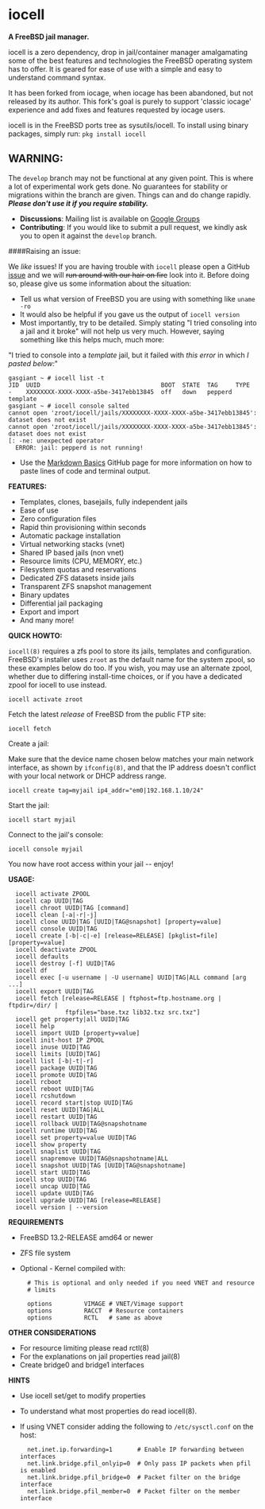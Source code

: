 iocell
======

**A FreeBSD jail manager.**

iocell is a zero dependency, drop in jail/container manager amalgamating some
of the best features and technologies the FreeBSD operating system has to offer.
It is geared for ease of use with a simple and easy to understand command syntax.

It has been forked from iocage, when iocage has been abandoned, but not released
by its author. This fork's goal is purely to support 'classic iocage' experience
and add fixes and features requested by iocage users.

iocell is in the FreeBSD ports tree as sysutils/iocell.
To install using binary packages, simply run: `pkg install iocell`

## WARNING:
The `develop` branch may not be functional at any given point. This is where a lot of experimental work gets done. No guarantees for stability or migrations within the branch are given. Things can and do change rapidly. **_Please don't use it if you require stability._**

- **Discussions**: Mailing list is available on [Google Groups](https://groups.google.com/forum/#!forum/iocell)
- **Contributing**: If you would like to submit a pull request, we kindly ask you to open it against the `develop` branch.

####Raising an issue:

We _like_ issues! If you are having trouble with `iocell` please open a GitHub [issue](https://github.com/bartekrutkowski/iocell/issues) and we will ~~run around with our hair on fire~~ look into it. Before doing so, please give us some information about the situation:
- Tell us what version of FreeBSD you are using with something like `uname -ro`
- It would also be helpful if you gave us the output of `iocell version`
- Most importantly, try to be detailed. Simply stating "I tried consoling into a jail and it broke" will not help us very much. However, saying something like this helps much, much more:


"I tried to console into a _template_ jail, but it failed with _this error_ in which _I pasted below:_"
````
gasgiant ~ # iocell list -t
JID  UUID                                  BOOT  STATE  TAG     TYPE
-    XXXXXXXX-XXXX-XXXX-a5be-3417ebb13845  off   down   pepperd  template
gasgiant ~ # iocell console salted
cannot open 'zroot/iocell/jails/XXXXXXXX-XXXX-XXXX-a5be-3417ebb13845': dataset does not exist
cannot open 'zroot/iocell/jails/XXXXXXXX-XXXX-XXXX-a5be-3417ebb13845': dataset does not exist
[: -ne: unexpected operator
  ERROR: jail: pepperd is not running!
````
- Use the [Markdown Basics](https://help.github.com/articles/markdown-basics/#code-formatting) GitHub page for more information on how to paste lines of code and terminal output.

**FEATURES:**
- Templates, clones, basejails, fully independent jails
- Ease of use
- Zero configuration files
- Rapid thin provisioning within seconds
- Automatic package installation
- Virtual networking stacks (vnet)
- Shared IP based jails (non vnet)
- Resource limits (CPU, MEMORY, etc.)
- Filesystem quotas and reservations
- Dedicated ZFS datasets inside jails
- Transparent ZFS snapshot management
- Binary updates
- Differential jail packaging
- Export and import
- And many more!

**QUICK HOWTO:**

`iocell(8)` requires a zfs pool to store its jails, templates and configuration.
FreeBSD's installer uses `zroot` as the default name for the system zpool, so
these examples below do too. If you wish, you may use an alternate zpool,
whether due to differing install-time choices, or if you have a dedicated zpool
for iocell to use instead.

`iocell activate zroot`

Fetch the latest *release* of FreeBSD from the public FTP site:

`iocell fetch`

Create a jail:

Make sure that the device name chosen below matches your main network interface,
as shown by `ifconfig(8)`, and that the IP address doesn't conflict with your
local network or DHCP address range.

`iocell create tag=myjail ip4_addr="em0|192.168.1.10/24"`

Start the jail:

`iocell start myjail`

Connect to the jail's console:

`iocell console myjail`

You now have root access within your jail -- enjoy!

**USAGE:**
```
  iocell activate ZPOOL
  iocell cap UUID|TAG
  iocell chroot UUID|TAG [command]
  iocell clean [-a|-r|-j]
  iocell clone UUID|TAG [UUID|TAG@snapshot] [property=value]
  iocell console UUID|TAG
  iocell create [-b|-c|-e] [release=RELEASE] [pkglist=file] [property=value]
  iocell deactivate ZPOOL
  iocell defaults
  iocell destroy [-f] UUID|TAG
  iocell df
  iocell exec [-u username | -U username] UUID|TAG|ALL command [arg ...]
  iocell export UUID|TAG
  iocell fetch [release=RELEASE | ftphost=ftp.hostname.org | ftpdir=/dir/ |
                ftpfiles="base.txz lib32.txz src.txz"]
  iocell get property|all UUID|TAG
  iocell help
  iocell import UUID [property=value]
  iocell init-host IP ZPOOL
  iocell inuse UUID|TAG
  iocell limits [UUID|TAG]
  iocell list [-b|-t|-r]
  iocell package UUID|TAG
  iocell promote UUID|TAG
  iocell rcboot
  iocell reboot UUID|TAG
  iocell rcshutdown
  iocell record start|stop UUID|TAG
  iocell reset UUID|TAG|ALL
  iocell restart UUID|TAG
  iocell rollback UUID|TAG@snapshotname
  iocell runtime UUID|TAG
  iocell set property=value UUID|TAG
  iocell show property
  iocell snaplist UUID|TAG
  iocell snapremove UUID|TAG@snapshotname|ALL
  iocell snapshot UUID|TAG [UUID|TAG@snapshotname]
  iocell start UUID|TAG
  iocell stop UUID|TAG
  iocell uncap UUID|TAG
  iocell update UUID|TAG
  iocell upgrade UUID|TAG [release=RELEASE]
  iocell version | --version
  ```

**REQUIREMENTS**
- FreeBSD 13.2-RELEASE amd64 or newer
- ZFS file system
- Optional - Kernel compiled with:

        # This is optional and only needed if you need VNET and resource
        # limits

        options         VIMAGE # VNET/Vimage support
        options         RACCT  # Resource containers
        options         RCTL   # same as above

**OTHER CONSIDERATIONS**
- For resource limiting please read rctl(8)
- For the explanations on jail properties read jail(8)
- Create bridge0 and bridge1 interfaces

**HINTS**
- Use iocell set/get to modify properties
- To understand what most properties do read iocell(8).
- If using VNET consider adding the following to `/etc/sysctl.conf` on the host:

        net.inet.ip.forwarding=1       # Enable IP forwarding between interfaces
        net.link.bridge.pfil_onlyip=0  # Only pass IP packets when pfil is enabled
        net.link.bridge.pfil_bridge=0  # Packet filter on the bridge interface
        net.link.bridge.pfil_member=0  # Packet filter on the member interface


